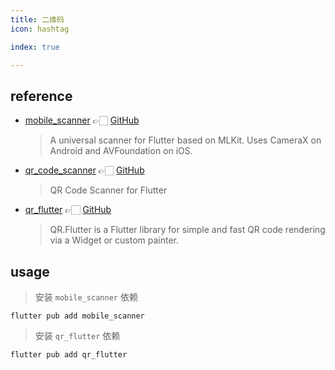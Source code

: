 ```yaml
---
title: 二维码
icon: hashtag

index: true

---
```


<!-- more -->

## reference

- [mobile_scanner](https://pub.dev/packages/mobile_scanner) 👉🏻 [GitHub](https://github.com/juliansteenbakker/mobile_scanner)
    > A universal scanner for Flutter based on MLKit. Uses CameraX on Android and AVFoundation on iOS.
- [qr_code_scanner](https://pub.dev/packages/qr_code_scanner) 👉🏻 [GitHub](https://github.com/juliuscanute/qr_code_scanner)
    > QR Code Scanner for Flutter
- [qr_flutter](https://pub.dev/packages/qr_flutter) 👉🏻 [GitHub](https://github.com/theyakka/qr.flutter)
    > QR.Flutter is a Flutter library for simple and fast QR code rendering via a Widget or custom painter.
    
## usage

> 安装 `mobile_scanner` 依赖

```shell
flutter pub add mobile_scanner
```

> 安装 `qr_flutter` 依赖

```shell
flutter pub add qr_flutter
```